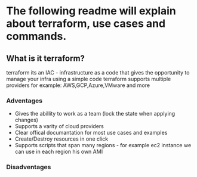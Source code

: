 # The following readme will explain about terraform, use cases and commands.
## What is it terraform?
 terraform its an IAC - infrastructure as a code that gives the opportunity to manage your infra using a simple code
 terraform supports multiple providers for example: AWS,GCP,Azure,VMware and more
### Adventages
- Gives the abillity to work as a team (lock the state when applying changes)
- Supports a varity of cloud providers
- Clear offical documantation for most use cases and examples
- Create/Destroy resources in one click
- Supports scripts that span many regions - for example ec2 instance we can use in each region his own AMI

### Disadventages

